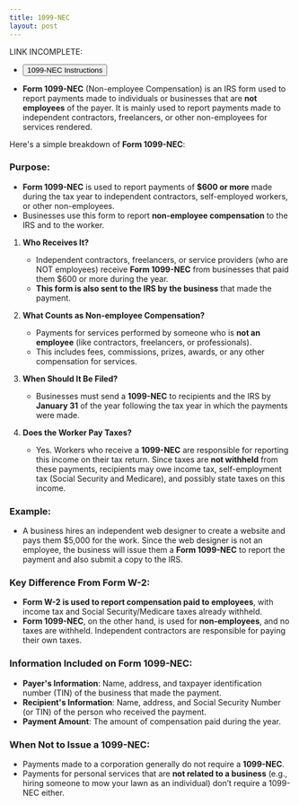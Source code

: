 ```yaml
---
title: 1099-NEC
layout: post
---
```


LINK INCOMPLETE:
<script> function buttonIrsForms() { window.open("https://mcc-us.github.io/ea/others/view.f1099nec"); } </script>
- <button onclick="buttonIrsForms()">1099-NEC Instructions</button>


- **Form 1099-NEC** (Non-employee Compensation) is an IRS form used to report payments made to individuals or businesses that are **not employees** of the payer. It is mainly used to report payments made to independent contractors, freelancers, or other non-employees for services rendered.

Here's a simple breakdown of **Form 1099-NEC**:

### Purpose:
- **Form 1099-NEC** is used to report payments of **$600 or more** made during the tax year to independent contractors, self-employed workers, or other non-employees.
- Businesses use this form to report **non-employee compensation** to the IRS and to the worker.

1. **Who Receives It?**
   - Independent contractors, freelancers, or service providers (who are NOT employees) receive **Form 1099-NEC** from businesses that paid them \$600 or more during the year.
   - **This form is also sent to the IRS by the business** that made the payment.

2. **What Counts as Non-employee Compensation?**
   - Payments for services performed by someone who is **not an employee** (like contractors, freelancers, or professionals).
   - This includes fees, commissions, prizes, awards, or any other compensation for services.

3. **When Should It Be Filed?**
   - Businesses must send a **1099-NEC** to recipients and the IRS by **January 31** of the year following the tax year in which the payments were made.

4. **Does the Worker Pay Taxes?**
   - Yes. Workers who receive a **1099-NEC** are responsible for reporting this income on their tax return. Since taxes are **not withheld** from these payments, recipients may owe income tax, self-employment tax (Social Security and Medicare), and possibly state taxes on this income.

### Example:
- A business hires an independent web designer to create a website and pays them $5,000 for the work. Since the web designer is not an employee, the business will issue them a **Form 1099-NEC** to report the payment and also submit a copy to the IRS.

### Key Difference From Form W-2:
- **Form W-2 is used to report compensation paid to employees**, with income tax and Social Security/Medicare taxes already withheld.
- **Form 1099-NEC**, on the other hand, is used for **non-employees**, and no taxes are withheld. Independent contractors are responsible for paying their own taxes.

### Information Included on Form 1099-NEC:
- **Payer's Information**: Name, address, and taxpayer identification number (TIN) of the business that made the payment.
- **Recipient's Information**: Name, address, and Social Security Number (or TIN) of the person who received the payment.
- **Payment Amount**: The amount of compensation paid during the year.

### When Not to Issue a 1099-NEC:
- Payments made to a corporation generally do not require a **1099-NEC**.
- Payments for personal services that are **not related to a business** (e.g., hiring someone to mow your lawn as an individual) don’t require a 1099-NEC either.
